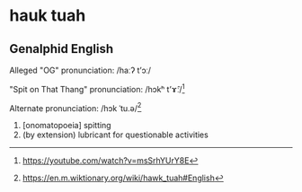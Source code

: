 # hauk tuah
## Genalphid English

Alleged "OG" pronunciation: /haːʔ tʼɔː/

"Spit on That Thang" pronunciation: /hɔkʰ tʼɤ̂ː/[^1]

Alternate pronunciation: /hɔk ˈtu.ə/[^2]

1. [onomatopoeia] spitting
2. (by extension) lubricant for questionable activities

[^1]: <https://youtube.com/watch?v=msSrhYUrY8E>
[^2]: <https://en.m.wiktionary.org/wiki/hawk_tuah#English>